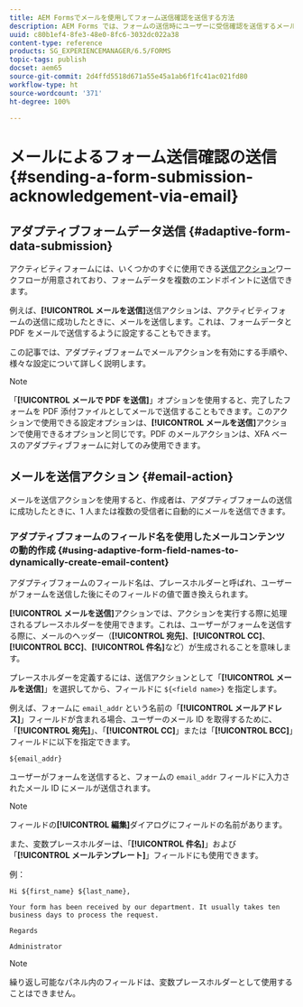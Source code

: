 ```yaml
---
title: AEM Formsでメールを使用してフォーム送信確認を送信する方法
description: AEM Forms では、フォームの送信時にユーザーに受信確認を送信するメール送信アクションを設定できます。
uuid: c80b1ef4-8fe3-48e0-8fc6-3032dc022a38
content-type: reference
products: SG_EXPERIENCEMANAGER/6.5/FORMS
topic-tags: publish
docset: aem65
source-git-commit: 2d4ffd5518d671a55e45a1ab6f1fc41ac021fd80
workflow-type: ht
source-wordcount: '371'
ht-degree: 100%

---
```



# メールによるフォーム送信確認の送信 {#sending-a-form-submission-acknowledgement-via-email}

## アダプティブフォームデータ送信 {#adaptive-form-data-submission}

アクティビティフォームには、いくつかのすぐに使用できる[送信アクション](configuring-submit-actions.md)ワークフローが用意されており、フォームデータを複数のエンドポイントに送信できます。

例えば、**[!UICONTROL メールを送信]**&#x200B;送信アクションは、アクティビティフォームの送信に成功したときに、メールを送信します。これは、フォームデータと PDF をメールで送信するように設定することもできます。

この記事では、アダプティブフォームでメールアクションを有効にする手順や、様々な設定について詳しく説明します。

>[!NOTE]
>
>「**[!UICONTROL メールで PDF を送信]**」オプションを使用すると、完了したフォームを PDF 添付ファイルとしてメールで送信することもできます。このアクションで使用できる設定オプションは、**[!UICONTROL メールを送信]**&#x200B;アクションで使用できるオプションと同じです。PDF のメールアクションは、XFA ベースのアダプティブフォームに対してのみ使用できます。

## メールを送信アクション {#email-action}

メールを送信アクションを使用すると、作成者は、アダプティブフォームの送信に成功したときに、1 人または複数の受信者に自動的にメールを送信できます。

<!-- >>[!NOTE]
>
>To use the Send email action, you need to configure the AEM mail service as described in [Configuring the mail service](/help/sites-administering/notification.md#configuring-the-mail-service).

### Enabling Send email action on an Adaptive Form {#enabling-email-action-on-an-adaptive-form}

1. Open an Adaptive Form in **[!UICONTROL edit]** mode.

1. In the **[!UICONTROL Content]** tab, select **[!UICONTROL Form Container]** and select ![configure](assets/configure-icon.svg) to view the Adaptive Form properties.  

1. In the **[!UICONTROL Submission]** section, select **[!UICONTROL Send email]** from the **[!UICONTROL Submit Action]** drop-down list.  

   ![Submit Actions](assets/submission-actions.png)

1. Specify valid email IDs in the **[!UICONTROL To]**, **[!UICONTROL CC]**, and **[!UICONTROL BCC]** fields.

   Specify the subject and the body of the email in the **[!UICONTROL Subject]** and **[!UICONTROL Email Template]** fields, respectively.

   You can also specify variable placeholders in the fields, in which case, the values of the fields are processed when the form is successfully submitted by an user. For more information, see [Using Adaptive Form field names to dynamically create email content](form-submission-receipt-via-email.md#p-using-adaptive-form-field-names-to-dynamically-create-email-content-p).

   Select **[!UICONTROL Include attachments]** if the form includes file attachments and you want to attach these files in the email.

   >[!NOTE]
   >
   >If you choose the **[!UICONTROL Send PDF via Email]** option, you must select the Include attachments option.

1. Click ![save](assets/save_icon.svg) to save the changes. -->

### アダプティブフォームのフィールド名を使用したメールコンテンツの動的作成 {#using-adaptive-form-field-names-to-dynamically-create-email-content}

アダプティブフォームのフィールド名は、プレースホルダーと呼ばれ、ユーザーがフォームを送信した後にそのフィールドの値で置き換えられます。

**[!UICONTROL メールを送信]**&#x200B;アクションでは、アクションを実行する際に処理されるプレースホルダーを使用できます。これは、ユーザーがフォームを送信する際に、メールのヘッダー（**[!UICONTROL 宛先]**、**[!UICONTROL CC]**、**[!UICONTROL BCC]**、**[!UICONTROL 件名]**&#x200B;など）が生成されることを意味します。

プレースホルダーを定義するには、送信アクションとして「**[!UICONTROL メールを送信]**」を選択してから、フィールドに `${<field name>}` を指定します。

例えば、フォームに `email_addr` という名前の「**[!UICONTROL メールアドレス]**」フィールドが含まれる場合、ユーザーのメール ID を取得するために、「**[!UICONTROL 宛先]**」、「**[!UICONTROL CC]**」または「**[!UICONTROL BCC]**」フィールドに以下を指定できます。

`${email_addr}`

ユーザーがフォームを送信すると、フォームの `email_addr` フィールドに入力されたメール ID にメールが送信されます。

>[!NOTE]
>
>フィールドの&#x200B;**[!UICONTROL 編集]**&#x200B;ダイアログにフィールドの名前があります。

また、変数プレースホルダーは、「**[!UICONTROL 件名]**」および「**[!UICONTROL メールテンプレート]**」フィールドにも使用できます。

例：

`Hi ${first_name} ${last_name},`

`Your form has been received by our department. It usually takes ten business days to process the request.`

`Regards`

`Administrator`

>[!NOTE]
>
>繰り返し可能なパネル内のフィールドは、変数プレースホルダーとして使用することはできません。

